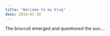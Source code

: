 ```yaml
---
title: "Welcome to my blog"
date: 2019-01-20
---
```


The broccoli emerged and questioned the sun....
